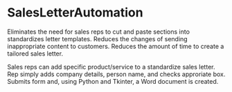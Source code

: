 # SalesLetterAutomation
Eliminates the need for sales reps to cut and paste sections into standardizes letter templates. Reduces the changes of sending inappropriate content to customers. Reduces the amount of time to create a tailored sales letter.

Sales reps can add specific product/service to a standardize sales letter. Rep simply adds company details, person name, and checks approriate box. Submits form and, using Python and Tkinter, a Word document is created.


